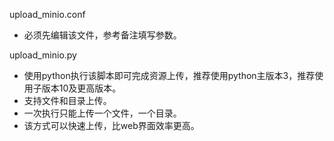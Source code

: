 upload_minio.conf
- 必须先编辑该文件，参考备注填写参数。

upload_minio.py
- 使用python执行该脚本即可完成资源上传，推荐使用python主版本3，推荐使用子版本10及更高版本。
- 支持文件和目录上传。
- 一次执行只能上传一个文件，一个目录。
- 该方式可以快速上传，比web界面效率更高。
